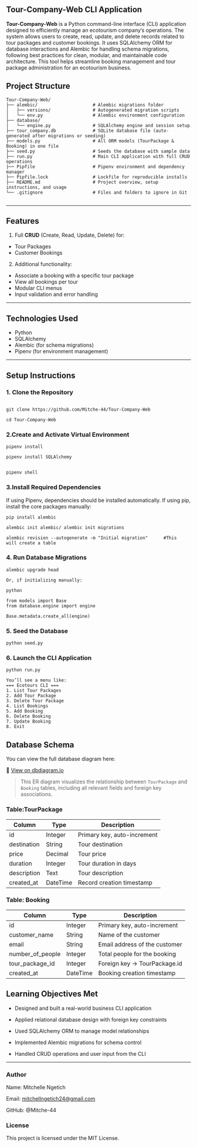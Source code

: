 
##  Tour-Company-Web CLI Application

**Tour-Company-Web** is a Python command-line interface (CLI) application designed to efficiently manage an ecotourism company’s operations. The system allows users to create, read, update, and delete records related to tour packages and customer bookings. It uses SQLAlchemy ORM for database interactions and Alembic for handling schema migrations, following best practices for clean, modular, and maintainable code architecture. This tool helps streamline booking management and tour package administration for an ecotourism business.


##  Project Structure

```
Tour-Company-Web/
├── alembic/                     # Alembic migrations folder
│   ├── versions/                # Autogenerated migration scripts
│   └── env.py                   # Alembic environment configuration
├── database/
│   └── engine.py                # SQLAlchemy engine and session setup
├── tour_company.db              # SQLite database file (auto-generated after migrations or seeding)
├── models.py                    # All ORM models (TourPackage & Booking) in one file
├── seed.py                      # Seeds the database with sample data
├── run.py                       # Main CLI application with full CRUD operations
├── Pipfile                      # Pipenv environment and dependency manager
├── Pipfile.lock                 # Lockfile for reproducible installs
├── README.md                    # Project overview, setup instructions, and usage
└── .gitignore                   # Files and folders to ignore in Git


````

---
##  Features

1. Full **CRUD** (Create, Read, Update, Delete) for:
- Tour Packages
- Customer Bookings

2. Additional functionality:
- Associate a booking with a specific tour package
- View all bookings per tour
- Modular CLI menus
- Input validation and error handling

---



##  Technologies Used

- Python
- SQLAlchemy
- Alembic (for schema migrations)
- Pipenv (for environment management)

---

##  Setup Instructions

### 1. Clone the Repository
```

git clone https://github.com/Mitche-44/Tour-Company-Web

cd Tour-Company-Web
```
### 2.Create and Activate Virtual Environment
```
pipenv install

pipenv install SQLAlchemy


pipenv shell
```
### 3.Install Required Dependencies
If using Pipenv, dependencies should be installed automatically.
If using pip, install the core packages manually:

```
pip install alembic

alembic init alembic/ alembic init migrations

alembic revision --autogenerate -m "Initial migration"      #This  will create a table

```
### 4. Run Database Migrations
```
alembic upgrade head

Or, if initializing manually:

python

from models import Base
from database.engine import engine

Base.metadata.create_all(engine)
```

### 5. Seed the Database 
```
python seed.py
```

### 6. Launch the CLI Application

```
python run.py

You’ll see a menu like:
=== Ecotours CLI ===
1. List Tour Packages
2. Add Tour Package
3. Delete Tour Package
4. List Bookings
5. Add Booking
6. Delete Booking
7. Update Booking
8. Exit
```

##  Database Schema

You can view the full database diagram here:  

🔗 [View on dbdiagram.io](https://dbdiagram.io/d/Tour-company-diagram-683357a5b9f7446da311d2f4)

> This ER diagram visualizes the relationship between `TourPackage` and `Booking` tables, including all relevant fields and foreign key associations.

### Table:TourPackage

| Column      | Type     | Description                 |
| ----------- | -------- | --------------------------- |
| id          | Integer  | Primary key, auto-increment |
| destination | String   | Tour destination            |
| price       | Decimal  | Tour price                  |
| duration    | Integer  | Tour duration in days       |
| description | Text     | Tour description            |
| created\_at | DateTime | Record creation timestamp   |



 ### Table: Booking
| Column             | Type     | Description                   |
| ------------------ | -------- | ----------------------------- |
| id                 | Integer  | Primary key, auto-increment   |
| customer\_name     | String   | Name of the customer          |
| email              | String   | Email address of the customer |
| number\_of\_people | Integer  | Total people for the booking  |
| tour\_package\_id  | Integer  | Foreign key → TourPackage.id  |
| created\_at        | DateTime | Booking creation timestamp    |



## Learning Objectives Met
- Designed and built a real-world business CLI application

- Applied relational database design with foreign key constraints

- Used SQLAlchemy ORM to manage model relationships

- Implemented Alembic migrations for schema control

- Handled CRUD operations and user input from the CLI



---
### Author
Name: Mitchelle Ngetich

Email: mitchellngetich24@gmail.com

GitHub: @Mitche-44

### License
This project is licensed under the MIT License.
